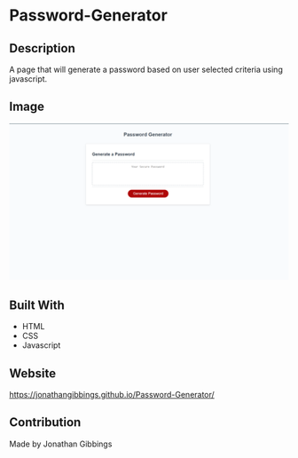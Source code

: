 # Password-Generator

## Description

A page that will generate a password based on user selected criteria using javascript.

## Image

![Mock Up](./Assets/Images/Password-Generator-page.png)

## Built With

- HTML
- CSS
- Javascript

## Website

https://jonathangibbings.github.io/Password-Generator/

## Contribution

Made by Jonathan Gibbings
